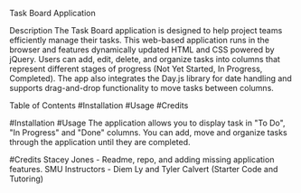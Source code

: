 Task Board Application

Description
The Task Board application is designed to help project teams efficiently manage their tasks. This web-based application runs in the browser and features dynamically updated HTML and CSS powered by jQuery. Users can add, edit, delete, and organize tasks into columns that represent different stages of progress (Not Yet Started, In Progress, Completed). The app also integrates the Day.js library for date handling and supports drag-and-drop functionality to move tasks between columns.

Table of Contents
#Installation
#Usage
#Credits


#Installation
#Usage
The application allows you to display task in "To Do", "In Progress" and "Done" columns. You can add, move and organize tasks through the application until they are completed.

#Credits
Stacey Jones - Readme, repo, and adding missing application features.
SMU Instructors - Diem Ly and Tyler Calvert (Starter Code and Tutoring)


